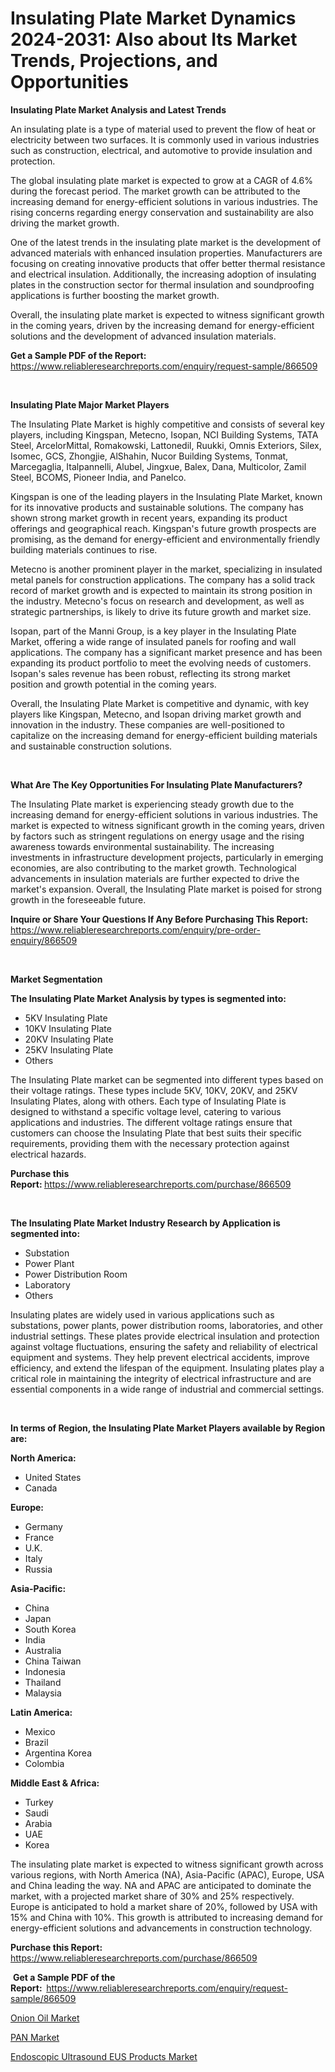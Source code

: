 <p><h1>Insulating Plate Market Dynamics 2024-2031: Also about Its Market Trends, Projections, and Opportunities</h1></p><p><strong>Insulating Plate Market Analysis and Latest Trends</strong></p>
<p><p>An insulating plate is a type of material used to prevent the flow of heat or electricity between two surfaces. It is commonly used in various industries such as construction, electrical, and automotive to provide insulation and protection.</p><p>The global insulating plate market is expected to grow at a CAGR of 4.6% during the forecast period. The market growth can be attributed to the increasing demand for energy-efficient solutions in various industries. The rising concerns regarding energy conservation and sustainability are also driving the market growth.</p><p>One of the latest trends in the insulating plate market is the development of advanced materials with enhanced insulation properties. Manufacturers are focusing on creating innovative products that offer better thermal resistance and electrical insulation. Additionally, the increasing adoption of insulating plates in the construction sector for thermal insulation and soundproofing applications is further boosting the market growth.</p><p>Overall, the insulating plate market is expected to witness significant growth in the coming years, driven by the increasing demand for energy-efficient solutions and the development of advanced insulation materials.</p></p>
<p><strong>Get a Sample PDF of the Report:&nbsp;</strong> <a href="https://www.reliableresearchreports.com/enquiry/request-sample/866509">https://www.reliableresearchreports.com/enquiry/request-sample/866509</a></p>
<p>&nbsp;</p>
<p><strong>Insulating Plate Major Market Players</strong></p>
<p><p>The Insulating Plate Market is highly competitive and consists of several key players, including Kingspan, Metecno, Isopan, NCI Building Systems, TATA Steel, ArcelorMittal, Romakowski, Lattonedil, Ruukki, Omnis Exteriors, Silex, Isomec, GCS, Zhongjie, AlShahin, Nucor Building Systems, Tonmat, Marcegaglia, Italpannelli, Alubel, Jingxue, Balex, Dana, Multicolor, Zamil Steel, BCOMS, Pioneer India, and Panelco.</p><p>Kingspan is one of the leading players in the Insulating Plate Market, known for its innovative products and sustainable solutions. The company has shown strong market growth in recent years, expanding its product offerings and geographical reach. Kingspan's future growth prospects are promising, as the demand for energy-efficient and environmentally friendly building materials continues to rise.</p><p>Metecno is another prominent player in the market, specializing in insulated metal panels for construction applications. The company has a solid track record of market growth and is expected to maintain its strong position in the industry. Metecno's focus on research and development, as well as strategic partnerships, is likely to drive its future growth and market size.</p><p>Isopan, part of the Manni Group, is a key player in the Insulating Plate Market, offering a wide range of insulated panels for roofing and wall applications. The company has a significant market presence and has been expanding its product portfolio to meet the evolving needs of customers. Isopan's sales revenue has been robust, reflecting its strong market position and growth potential in the coming years.</p><p>Overall, the Insulating Plate Market is competitive and dynamic, with key players like Kingspan, Metecno, and Isopan driving market growth and innovation in the industry. These companies are well-positioned to capitalize on the increasing demand for energy-efficient building materials and sustainable construction solutions.</p></p>
<p>&nbsp;</p>
<p><strong>What Are The Key Opportunities For Insulating Plate Manufacturers?</strong></p>
<p><p>The Insulating Plate market is experiencing steady growth due to the increasing demand for energy-efficient solutions in various industries. The market is expected to witness significant growth in the coming years, driven by factors such as stringent regulations on energy usage and the rising awareness towards environmental sustainability. The increasing investments in infrastructure development projects, particularly in emerging economies, are also contributing to the market growth. Technological advancements in insulation materials are further expected to drive the market's expansion. Overall, the Insulating Plate market is poised for strong growth in the foreseeable future.</p></p>
<p><strong>Inquire or Share Your Questions If Any Before Purchasing This Report:</strong> <a href="https://www.reliableresearchreports.com/enquiry/pre-order-enquiry/866509">https://www.reliableresearchreports.com/enquiry/pre-order-enquiry/866509</a></p>
<p>&nbsp;</p>
<p><strong>Market Segmentation</strong></p>
<p><strong>The Insulating Plate Market Analysis by types is segmented into:</strong></p>
<p><ul><li>5KV Insulating Plate</li><li>10KV Insulating Plate</li><li>20KV Insulating Plate</li><li>25KV Insulating Plate</li><li>Others</li></ul></p>
<p><p>The Insulating Plate market can be segmented into different types based on their voltage ratings. These types include 5KV, 10KV, 20KV, and 25KV Insulating Plates, along with others. Each type of Insulating Plate is designed to withstand a specific voltage level, catering to various applications and industries. The different voltage ratings ensure that customers can choose the Insulating Plate that best suits their specific requirements, providing them with the necessary protection against electrical hazards.</p></p>
<p><strong>Purchase this Report:&nbsp;</strong><a href="https://www.reliableresearchreports.com/purchase/866509">https://www.reliableresearchreports.com/purchase/866509</a></p>
<p>&nbsp;</p>
<p><strong>The Insulating Plate Market Industry Research by Application is segmented into:</strong></p>
<p><ul><li>Substation</li><li>Power Plant</li><li>Power Distribution Room</li><li>Laboratory</li><li>Others</li></ul></p>
<p><p>Insulating plates are widely used in various applications such as substations, power plants, power distribution rooms, laboratories, and other industrial settings. These plates provide electrical insulation and protection against voltage fluctuations, ensuring the safety and reliability of electrical equipment and systems. They help prevent electrical accidents, improve efficiency, and extend the lifespan of the equipment. Insulating plates play a critical role in maintaining the integrity of electrical infrastructure and are essential components in a wide range of industrial and commercial settings.</p></p>
<p>&nbsp;</p>
<p><strong>In terms of Region, the Insulating Plate Market Players available by Region are:</strong></p>
<p>
    <p> <strong> North America: </strong>
        <ul>
            <li>United States</li>
            <li>Canada</li>
        </ul>
        </p> 
    <p> <strong> Europe: </strong>
        <ul>
            <li>Germany</li>
            <li>France</li>
            <li>U.K.</li>
            <li>Italy</li>
            <li>Russia</li>
        </ul>
        </p> 
    <p> <strong> Asia-Pacific: </strong>
        <ul>
            <li>China</li>
            <li>Japan</li>
            <li>South Korea</li>
            <li>India</li>
            <li>Australia</li>
            <li>China Taiwan</li>
            <li>Indonesia</li>
            <li>Thailand</li>
            <li>Malaysia</li>
        </ul>
        </p> 
    <p> <strong> Latin America: </strong>
        <ul>
            <li>Mexico</li>
            <li>Brazil</li>
            <li>Argentina Korea</li>
            <li>Colombia</li>
        </ul>
        </p> 
    <p> <strong> Middle East & Africa: </strong>
        <ul>
            <li>Turkey</li>
            <li>Saudi</li>
            <li>Arabia</li>
            <li>UAE</li>
            <li>Korea</li>
        </ul>
    </p>
    </p>
<p><p>The insulating plate market is expected to witness significant growth across various regions, with North America (NA), Asia-Pacific (APAC), Europe, USA and China leading the way. NA and APAC are anticipated to dominate the market, with a projected market share of 30% and 25% respectively. Europe is anticipated to hold a market share of 20%, followed by USA with 15% and China with 10%. This growth is attributed to increasing demand for energy-efficient solutions and advancements in construction technology.</p></p>
<p><strong>Purchase this Report: </strong><a href="https://www.reliableresearchreports.com/purchase/866509">https://www.reliableresearchreports.com/purchase/866509</a></p>
<p>&nbsp;<strong>Get a Sample PDF of the Report:&nbsp;&nbsp;</strong><a href="https://www.reliableresearchreports.com/enquiry/request-sample/866509">https://www.reliableresearchreports.com/enquiry/request-sample/866509</a></p>
<p><strong></strong></p>
<p><p><a href="https://github.com/singletonthaxterkelliehr2df/Market-Research-Report-List-1/blob/main/onion-oil-market.md">Onion Oil Market</a></p><p><a href="https://github.com/kufem1/Market-Research-Report-List-1/blob/main/pan-market.md">PAN Market</a></p><p><a href="https://view.publitas.com/reportprime-1/endoscopic-ultrasound-eus-products-market-research-report-reveals-the-latest-trends-and-opportunities-of-this-market-for-period-from-2023-2030/">Endoscopic Ultrasound EUS Products Market</a></p></p>